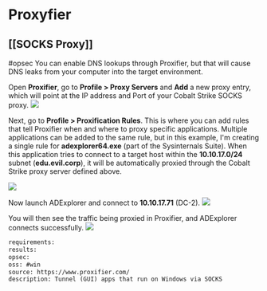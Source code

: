 # Proxyfier

## [[SOCKS Proxy]]
#opsec You can enable DNS lookups through Proxifier, but that will cause DNS leaks from your computer into the target environment.

Open **Proxifier**, go to **Profile > Proxy Servers** and **Add** a new proxy entry, which will point at the IP address and Port of your Cobalt Strike SOCKS proxy.
![](https://rto-assets.s3.eu-west-2.amazonaws.com/socks/proxy-servers.png)

Next, go to **Profile > Proxification Rules**. This is where you can add rules that tell Proxifier when and where to proxy specific applications. Multiple applications can be added to the same rule, but in this example, I'm creating a single rule for **adexplorer64.exe** (part of the Sysinternals Suite). When this application tries to connect to a target host within the **10.10.17.0/24** subnet (**edu.evil.corp**), it will be automatically proxied through the Cobalt Strike proxy server defined above.

![](https://rto-assets.s3.eu-west-2.amazonaws.com/socks/proxy-rule.png)

Now launch ADExplorer and connect to **10.10.17.71** (DC-2).
![](https://rto-assets.s3.eu-west-2.amazonaws.com/socks/ad-connect.png)

You will then see the traffic being proxied in Proxifier, and ADExplorer connects successfully.
![](https://rto-assets.s3.eu-west-2.amazonaws.com/socks/adexplorer.png)


```meta
requirements: 
results: 
opsec: 
oss: #win
source: https://www.proxifier.com/
description: Tunnel (GUI) apps that run on Windows via SOCKS
```